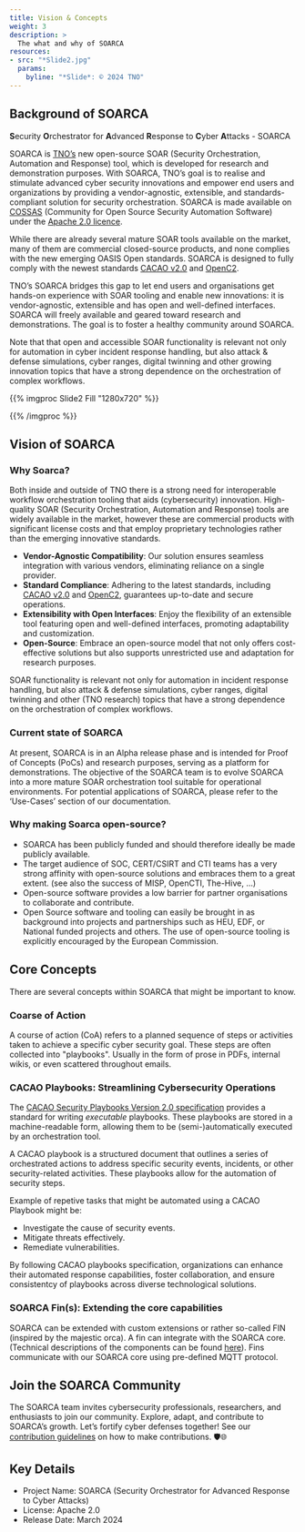 ```yaml
---
title: Vision & Concepts
weight: 3
description: >
  The what and why of SOARCA
resources:
- src: "*Slide2.jpg"
  params:
    byline: "*Slide*: © 2024 TNO"
---
```


## Background of SOARCA

**S**ecurity **O**rchestrator for **A**dvanced **R**esponse to **C**yber **A**ttacks​ - SOARCA

SOARCA is [TNO’s](https://www.tno.nl/nl/) new open-source SOAR (Security Orchestration, Automation and Response) tool, which is developed for research and demonstration purposes. With SOARCA, TNO’s goal is to realise and stimulate advanced cyber security innovations and empower end users and organizations by providing a vendor-agnostic, extensible, and standards-compliant solution for security orchestration. SOARCA is made available on [COSSAS](https://cossas-project.org/) (Community for Open Source Security Automation Software) under the [Apache 2.0 licence](https://www.apache.org/licenses/LICENSE-2.0).​

While there are already several mature SOAR tools available on the market, many of them are commercial closed-source products, and none complies with the new emerging OASIS Open standards. SOARCA is designed to fully comply with the newest standards [CACAO v2.0](https://docs.oasis-open.org/cacao/security-playbooks/v2.0/security-playbooks-v2.0.html) and [OpenC2](https://openc2.org/).

TNO’s SOARCA bridges this gap to let end users and organisations get hands-on experience with SOAR tooling and enable new innovations: it is vendor-agnostic, extensible and has open and well-defined interfaces. SOARCA will freely available and geared toward research and demonstrations. The goal is to foster a healthy community around SOARCA. ​

Note that that open and accessible SOAR functionality is relevant not only for automation in cyber incident response handling, but also attack & defense simulations, cyber ranges, digital twinning and other growing innovation topics that have a strong dependence on the orchestration of complex workflows.


{{% imgproc Slide2 Fill "1280x720" %}}

{{% /imgproc %}}

## Vision of SOARCA

### Why Soarca?

Both inside and outside of TNO there is a strong need for interoperable workflow orchestration tooling that aids (cybersecurity) innovation. High-quality SOAR (Security Orchestration, Automation and Response) tools are widely available in the market, however these are commercial products with significant license costs and that employ proprietary technologies rather than the emerging innovative standards.


- **Vendor-Agnostic Compatibility**: Our solution ensures seamless integration with various vendors, eliminating reliance on a single provider.
- **Standard Compliance**: Adhering to the latest standards, including [CACAO v2.0](https://docs.oasis-open.org/cacao/security-playbooks/v2.0/security-playbooks-v2.0.html) and [OpenC2](https://openc2.org/), guarantees up-to-date and secure operations.
- **Extensibility with Open Interfaces**: Enjoy the flexibility of an extensible tool featuring open and well-defined interfaces, promoting adaptability and customization.
- **Open-Source**: Embrace an open-source model that not only offers cost-effective solutions but also supports unrestricted use and adaptation for research purposes.


SOAR functionality is relevant not only for automation in incident response handling, but also attack & defense simulations, cyber ranges, digital twinning and other (TNO research) topics that have a strong dependence on the orchestration of complex workflows. 

### Current state of SOARCA

At present, SOARCA is in an Alpha release phase and is intended for Proof of Concepts (PoCs) and research purposes, serving as a platform for demonstrations. The objective of the SOARCA team is to evolve SOARCA into a more mature SOAR orchestration tool suitable for operational environments. For potential applications of SOARCA, please refer to the ‘Use-Cases’ section of our documentation.

### Why making Soarca open-source?

- SOARCA has been publicly funded and should therefore ideally be made publicly available.
- The target audience of SOC, CERT/CSIRT and CTI teams has a very strong affinity with open-source solutions and embraces them to a great extent. (see also the success of MISP, OpenCTI, The-Hive, ...)
- Open-source software provides a low barrier for partner organisations to collaborate and contribute. 
- Open Source software and tooling can easily be brought in as background into projects and partnerships such as HEU, EDF, or National funded projects and others. The use of open-source tooling is explicitly encouraged by the European Commission.


## Core Concepts

There are several concepts within SOARCA that might be important to know.

### Coarse of Action

A course of action (CoA) refers to a planned sequence of steps or activities taken to achieve a specific cyber security goal. These steps are often collected into "playbooks". Usually in the form of prose in PDFs, internal wikis, or even scattered throughout emails.

### CACAO Playbooks: Streamlining Cybersecurity Operations

The [CACAO Security Playbooks Version 2.0 specification](https://docs.oasis-open.org/cacao/security-playbooks/v2.0/security-playbooks-v2.0.html) provides a standard for writing _executable_ playbooks. These playbooks are stored in a machine-readable form, allowing them to be (semi-)automatically executed by an orchestration tool.

A CACAO playbook is a structured document that outlines a series of orchestrated actions to address specific security events, incidents, or other security-related activities. These playbooks allow for the automation of security steps.

Example of repetive tasks that might be automated using a CACAO Playbook might be:

- Investigate the cause of security events.
- Mitigate threats effectively.
- Remediate vulnerabilities.

By following CACAO playbooks specification, organizations can enhance their automated response capabilities, foster collaboration, and ensure consistentcy of playbooks across diverse technological solutions.

### SOARCA Fin(s): Extending the core capabilities

SOARCA can be extended with custom extensions or rather so-called FIN (inspired by the majestic orca). A fin can integrate with the SOARCA core. (Technical descriptions of the components can be found [here]()). Fins communicate with our SOARCA core using pre-defined MQTT protocol. 



## Join the SOARCA Community

The SOARCA team invites cybersecurity professionals, researchers, and enthusiasts to join our community. Explore, adapt, and contribute to SOARCA’s growth. Let’s fortify cyber defenses together! See our [contribution guidelines](/contribution-guidelines/) on how to make contributions.	🛡️🌐

## Key Details
- Project Name: SOARCA (Security Orchestrator for Advanced Response to Cyber Attacks)
- License: Apache 2.0
- Release Date: March 2024
